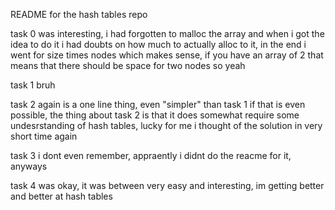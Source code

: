 README for the hash tables repo

task 0 was interesting, i had forgotten to malloc the array and when i got the idea to do it i had doubts on how much to actually alloc to it, in the end i went for size times nodes which makes sense, if you have an array of 2 that means that there should be space for two nodes so yeah

task 1 bruh

task 2 again is a one line thing, even "simpler" than task 1 if that is even possible, the thing about task 2 is that it does somewhat require some undesrstanding of hash tables, lucky for me i thought of the solution in very short time again

task 3 i dont even remember, appraently i didnt do the reacme for it, anyways

task 4 was okay, it was between very easy and interesting, im getting better and better at hash tables